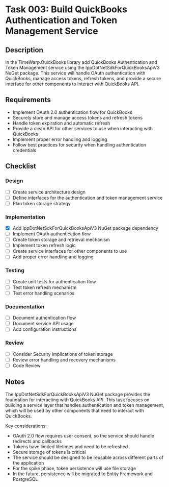 # Task 003: Build QuickBooks Authentication and Token Management Service

## Description

In the TimeWarp.QuickBooks library add QuickBooks Authentication and Token Management service using the IppDotNetSdkForQuickBooksApiV3 NuGet package. This service will handle OAuth authentication with QuickBooks, manage access tokens, refresh tokens, and provide a secure interface for other components to interact with QuickBooks API.

## Requirements

- Implement OAuth 2.0 authentication flow for QuickBooks
- Securely store and manage access tokens and refresh tokens
- Handle token expiration and automatic refresh
- Provide a clean API for other services to use when interacting with QuickBooks
- Implement proper error handling and logging
- Follow best practices for security when handling authentication credentials

## Checklist

### Design
- [ ] Create service architecture design
- [ ] Define interfaces for the authentication and token management service
- [ ] Plan token storage strategy

### Implementation
- [x] Add IppDotNetSdkForQuickBooksApiV3 NuGet package dependency
- [ ] Implement OAuth authentication flow
- [ ] Create token storage and retrieval mechanism
- [ ] Implement token refresh logic
- [ ] Create service interfaces for other components to use
- [ ] Add proper error handling and logging

### Testing
- [ ] Create unit tests for authentication flow
- [ ] Test token refresh mechanism
- [ ] Test error handling scenarios

### Documentation
- [ ] Document authentication flow
- [ ] Document service API usage
- [ ] Add configuration instructions

### Review
- [ ] Consider Security Implications of token storage
- [ ] Review error handling and recovery mechanisms
- [ ] Code Review

## Notes

The IppDotNetSdkForQuickBooksApiV3 NuGet package provides the foundation for interacting with QuickBooks API. This task focuses on building a service layer that handles authentication and token management, which will be used by other components that need to interact with QuickBooks.

Key considerations:
- OAuth 2.0 flow requires user consent, so the service should handle redirects and callbacks
- Tokens have limited lifetimes and need to be refreshed
- Secure storage of tokens is critical
- The service should be designed to be reusable across different parts of the application
- For the spike phase, token persistence will use file storage
- In the future, persistence will be migrated to Entity Framework and PostgreSQL
